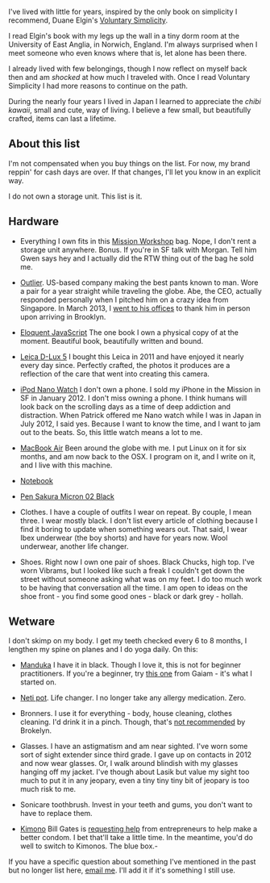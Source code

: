 I've lived with little for years, inspired by the only book on simplicity I recommend, Duane Elgin's [Voluntary Simplicity](http://www.amazon.co.uk/Voluntary-Simplicity-Duane-Elgin/dp/0688121195). 

I read Elgin's book with my legs up the wall in a tiny dorm room at the University of East Anglia, in Norwich, England. I'm always surprised when I meet someone who even knows where that is, let alone has been there. 

I already lived with few belongings, though I now reflect on myself back then and am _shocked_ at how much I traveled with. Once I read Voluntary Simplicity I had more reasons to continue on the path.

During the nearly four years I lived in Japan I learned to appreciate the _chibi kawaii_, small and cute, way of living. I believe a few small, but beautifully crafted, items can last a lifetime.

About this list
---------------

I'm not compensated when you buy things on the list. For now, my brand reppin' for cash days are over. If that changes, I'll let you know in an explicit way.

I do not own a storage unit. This list is it.

Hardware
--------

+ Everything I own fits in this [Mission Workshop](http://missionworkshop.com/products/advanced_projects/vx-rucksack.php) bag. Nope, I don't rent a storage unit anywhere. Bonus. If you're in SF talk with Morgan. Tell him Gwen says hey and I actually did the RTW thing out of the bag he sold me.

+ [Outlier](http://outlier.cc/). US-based company making the best pants known to man. Wore a pair for a year straight while traveling the globe. Abe, the CEO, actually responded personally when I pitched him on a crazy idea from Singapore. In March 2013, I [went to his offices](http://gwenbell.com/posts/outlier) to thank him in person upon arriving in Brooklyn.

+ [Eloquent JavaScript](http://eloquentjavascript.net/) The one book I own a physical copy of at the moment. Beautiful book, beautifully written and bound.

+ [Leica D-Lux 5](http://en.leica-camera.com/photography/compact_cameras/d-lux_5/) I bought this Leica in 2011 and have enjoyed it nearly every day since. Perfectly crafted, the photos it produces are a reflection of the care that went into creating this camera.

+ [iPod Nano Watch](http://www.engadget.com/2010/12/29/hex-ships-ipod-nano-watch-band-dares-you-to-destroy-it-video/) I don't own a phone. I sold my iPhone in the Mission in SF in January 2012. I don't miss owning a phone. I think humans will look back on the scrolling days as a time of deep addiction and distraction. When Patrick offered me Nano watch while I was in Japan in July 2012, I said yes. Because I want to know the time, and I want to jam out to the beats. So, this little watch means a lot to me.

+ [MacBook Air](https://www.apple.com/macbookair/) Been around the globe with me. I put Linux on it for six months, and am now back to the OSX. I program on it, and I write on it, and I live with this machine.

+ [Notebook](http://www.fabrianoboutique.com/products_det.asp/Prodotto/ECOQUA+A4+%28SADDLE+STITCH%29)

+ [Pen Sakura Micron 02 Black](http://www.sakuraofamerica.com/Pen-Archival)

+ Clothes. I have a couple of outfits I wear on repeat. By couple, I mean three. I wear mostly black. I don't list every article of clothing because I find it boring to update when something wears out. That said, I wear Ibex underwear (the boy shorts) and have for years now. Wool underwear, another life changer.

+ Shoes. Right now I own one pair of shoes. Black Chucks, high top. I've worn Vibrams, but I looked like such a freak I couldn't get down the street without someone asking what was on my feet. I do too much work to be having that conversation all the time. I am open to ideas on the shoe front - you find some good ones - black or dark grey - hollah.

Wetware
-------

I don't skimp on my body. I get my teeth checked every 6 to 8 months, I lengthen my spine on planes and I do yoga daily. On this:

+ [Manduka](http://www.manduka.com/us/shop/categories/products/mats/eko-superlite-travel-mat/) I have it in black. Though I love it, this is not for beginner practitioners. If you're a beginner, try [this one](http://www.gaiam.com/yoga-mats/premium-sticky-yoga-mat/95-0726,default,pd.html?start=4&cgid=3010400) from Gaiam - it's what I started on.

+ [Neti pot](https://en.wikipedia.org/wiki/Neti_pot). Life changer. I no longer take any allergy medication. Zero.

+ Bronners. I use it for everything - body, house cleaning, clothes cleaning. I'd drink it in a pinch. Though, that's [not recommended](http://brokelyn.com/tested-the-crazy-alleged-uses-of-dr-bronners-soap/) by Brokelyn.

+ Glasses. I have an astigmatism and am near sighted. I've worn some sort of sight extender since third grade. I gave up on contacts in 2012 and now wear glasses. Or, I walk around blindish with my glasses hanging off my jacket. I've though about Lasik but value my sight too much to put it in any jeopary, even a tiny tiny tiny bit of jeopary is too much risk to me.

+ Sonicare toothbrush. Invest in your teeth and gums, you don't want to have to replace them.

+ [Kimono](http://www.kimono-condoms.com/) Bill Gates is [requesting help](http://www.washingtontimes.com/news/2013/mar/24/bill-gates-offers-100000-grant-improved-condoms/print/) from entrepreneurs to help make a better condom. I bet that'll take a little time. In the meantime, you'd do well to switch to Kimonos. The blue box.-

If you have a specific question about something I've mentioned in the past but no longer list here, [email me](mailto:gwen@gwenbell.com). I'll add it if it's something I still use.
